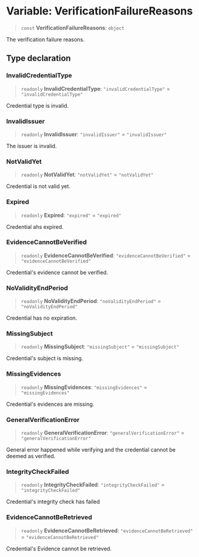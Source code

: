 # Variable: VerificationFailureReasons

> `const` **VerificationFailureReasons**: `object`

The verification failure reasons.

## Type declaration

### InvalidCredentialType

> `readonly` **InvalidCredentialType**: `"invalidCredentialType"` = `"invalidCredentialType"`

Credential type is invalid.

### InvalidIssuer

> `readonly` **InvalidIssuer**: `"invalidIssuer"` = `"invalidIssuer"`

The issuer is invalid.

### NotValidYet

> `readonly` **NotValidYet**: `"notValidYet"` = `"notValidYet"`

Credential is not valid yet.

### Expired

> `readonly` **Expired**: `"expired"` = `"expired"`

Credential ahs expired.

### EvidenceCannotBeVerified

> `readonly` **EvidenceCannotBeVerified**: `"evidenceCannotBeVerified"` = `"evidenceCannotBeVerified"`

Credential's evidence cannot be verified.

### NoValidityEndPeriod

> `readonly` **NoValidityEndPeriod**: `"noValidityEndPeriod"` = `"noValidityEndPeriod"`

Credential has no expiration.

### MissingSubject

> `readonly` **MissingSubject**: `"missingSubject"` = `"missingSubject"`

Credential's subject is missing.

### MissingEvidences

> `readonly` **MissingEvidences**: `"missingEvidences"` = `"missingEvidences"`

Credential's evidences are missing.

### GeneralVerificationError

> `readonly` **GeneralVerificationError**: `"generalVerificationError"` = `"generalVerificationError"`

General error happened while verifying and the credential cannot be deemed as verified.

### IntegrityCheckFailed

> `readonly` **IntegrityCheckFailed**: `"integrityCheckFailed"` = `"integrityCheckFailed"`

Credential's integrity check has failed

### EvidenceCannotBeRetrieved

> `readonly` **EvidenceCannotBeRetrieved**: `"evidenceCannotBeRetrieved"` = `"evidenceCannotBeRetrieved"`

Credential's Evidence cannot be retrieved.
